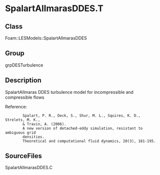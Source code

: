 # SpalartAllmarasDDES.T 
## Class
Foam::LESModels::SpalartAllmarasDDES

## Group
grpDESTurbulence

## Description
SpalartAllmaras DDES turbulence model for incompressible and compressible
flows

Reference:
```
        Spalart, P. R., Deck, S., Shur, M. L., Squires, K. D., Strelets, M. K.,
        & Travin, A. (2006).
        A new version of detached-eddy simulation, resistant to ambiguous grid
        densities.
        Theoretical and computational fluid dynamics, 20(3), 181-195.
```

## SourceFiles
SpalartAllmarasDDES.C

